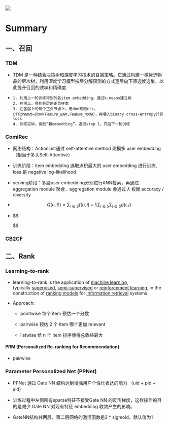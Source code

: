 # ![](https://img2.baidu.com/it/u=3619816319,339287862&fm=253&fmt=auto&app=120&f=JPEG?w=1280&h=800)

# Summary

## 一、召回

### TDM

- TDM 是一种结合决策树和深度学习技术的召回策略。它通过构建一棵候选物品的层次树，利用深度学习模型按层分解预测的方式逐层向下筛选候选集，以此提升召回的效率和精确度

- ```
  1. 利用上一轮训练得到的各item embedding，通过k-means建立树
  2. 在树上，得到各层的正负样本
  3. 在各层上的每个正负节点上，用dnn预测ctr，𝐶𝑇𝑅𝑝𝑟𝑒𝑑𝑖𝑐𝑡=𝐷𝑁𝑁(𝐹𝑒𝑎𝑡𝑢𝑟𝑒_𝑢𝑠𝑒𝑟,𝐹𝑒𝑎𝑡𝑢𝑟𝑒_𝑛𝑜𝑑𝑒)，再喂入binary cross-entropy计算loss
  4. 训练完毕，得到“新embedding”，返回step 1，开启下一轮训练
  ```

### ComiRec

- 网络结构：ActionList通过 self-attentive method 建模多 user embedding（相当于多头Self-Attentive）

- 训练阶段：item embedding 选取点积最大的 user embedding 进行训练, loss 是 negative log-likelihood

- serving阶段：多路user embedding分别进行ANN检索，再通过 aggregation module 聚合，aggregation module 会通过 $\lambda$ 权衡 accuracy / diversity 

- $$
  Q(u, S)=\sum_{i\in S}{f(u,i)+\lambda \sum_{i\in S}{\sum_{j\in S}{g(i,j)}}}
  $$

- $$
  
  $$

### CB2CF

## 二、Rank

### Learning-to-rank

- learning-to-rank is the application of [machine learning](https://en.wikipedia.org/wiki/Machine_learning "Machine learning"), typically [supervised](https://en.wikipedia.org/wiki/Supervised_learning "Supervised learning"), [semi-supervised](https://en.wikipedia.org/wiki/Semi-supervised_learning "Semi-supervised learning") or [reinforcement learning](https://en.wikipedia.org/wiki/Reinforcement_learning "Reinforcement learning"), in the construction of [ranking models](https://en.wikipedia.org/wiki/Ranking_function "Ranking function") for [information retrieval](https://en.wikipedia.org/wiki/Information_retrieval "Information retrieval") systems.

- Approach: 
  
  - pointwise 每个 item 预估一个分数
  
  - pairwise 预估 2 个 item 哪个更加 relevant
  
  - listwise 给 n 个 item 排序使得总收益最大

#### PRM (Personalized Re-ranking for Recommendation)

- pairwise

### Parameter Personalized Net (PPNet)

- PPNet 通过 Gate NN 结构达到增强用户个性化表达的能力 （uid + pid + aid）

- 训练过程中左侧所有sparse特征不接受Gate NN 的反传梯度，这样操作的目的是减少 Gate NN 对现有特征 embedding 收敛产生的影响。

- GateNN结构共两层，第二层网络的激活函数是2 * sigmoid，默认值为1

<img title="" src="https://raw.githubusercontent.com/Wizna/play/master/ppnet.jpeg" alt="">
